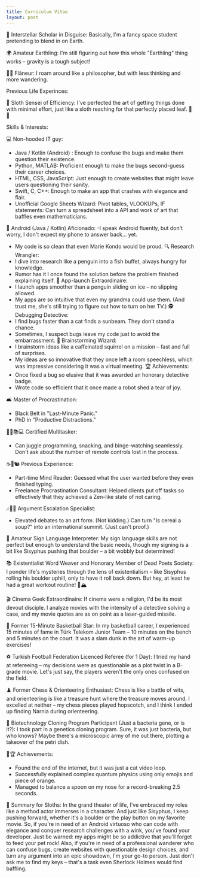 ```yaml
---
title: Curriculum Vitae
layout: post
---
```


🌌 Interstellar Scholar in Disguise: Basically, I'm a fancy space student pretending to blend in on Earth.

🌍 Amateur Earthling: I'm still figuring out how this whole "Earthling" thing works – gravity is a tough subject! 

🚶‍♂️ Flâneur: I roam around like a philosopher, but with less thinking and more wandering. 

Previous Life Experinces:

🦥 Sloth Sensei of Efficiency: 
I've perfected the art of getting things done with minimal effort, just like a sloth reaching for that perfectly placed leaf. 🍃⏰ 

Skills & Interests:

💻 Non-hooded IT guy:
- Java / Kotlin (Android) :  Enough to confuse the bugs and make them question their existence.
- Python, MATLAB: Proficient enough to make the bugs second-guess their career choices.
- HTML, CSS, JavaScript: Just enough to create websites that might leave users questioning their sanity.
- Swift, C, C++: Enough to make an app that crashes with elegance and flair.
- Unofficial Google Sheets Wizard: Pivot tables, VLOOKUPs, IF statements: Can turn a spreadsheet into a API and work of art that baffles even mathematicians.


📱 Android (Java / Kotlin) Aficionado:
-I speak Android fluently, but don't worry, I don't expect my phone to answer back... yet.
- My code is so clean that even Marie Kondo would be proud.
🔍 Research Wrangler:
- I dive into research like a penguin into a fish buffet, always hungry for knowledge.
- Rumor has it I once found the solution before the problem finished explaining itself.
🚀 App-launch Extraordinaire:
- I launch apps smoother than a penguin sliding on ice – no slipping allowed.
- My apps are so intuitive that even my grandma could use them. (And trust me, she's still trying to figure out how to turn on her TV.)
🕵️ Debugging Detective:
- I find bugs faster than a cat finds a sunbeam. They don't stand a chance.
- Sometimes, I suspect bugs leave my code just to avoid the embarrassment.
🧠 Brainstorming Wizard:
- I brainstorm ideas like a caffeinated squirrel on a mission – fast and full of surprises.
- My ideas are so innovative that they once left a room speechless, which was impressive considering it was a virtual meeting.
🏆 Achievements:
- Once fixed a bug so elusive that it was awarded an honorary detective badge.
- Wrote code so efficient that it once made a robot shed a tear of joy.

  
🛋️ Master of Procrastination:
- Black Belt in "Last-Minute Panic."
- PhD in "Productive Distractions."

🤹‍♂️📚💻 Certified Multitasker:
- Can juggle programming, snacking, and binge-watching seamlessly. Don't ask about the number of remote controls lost in the process.

☕🧠🐿️ Previous Experience:
- Part-time Mind Reader: Guessed what the user wanted before they even finished typing.
- Freelance Procrastination Consultant: Helped clients put off tasks so effectively that they achieved a Zen-like state of not caring.

🎶🤯🎻 Argument Escalation Specialist:
- Elevated debates to an art form. (Not kidding.) Can turn "Is cereal a soup?" into an international summit. (Just can't proof.)

🤟 Amateur Sign Language Interpreter:
My sign language skills are not perfect but enough to understand the basic needs, though my signing is a bit like Sisyphus pushing that boulder – a bit wobbly but determined! 


📚 Existentialist Word Weaver and Honorary Member of Dead Poets Society:
I ponder life's mysteries through the lens of existentialism – like Sisyphus rolling his boulder uphill, only to have it roll back down. But hey, at least he had a great workout routine! 💪🏔️

🎬 Cinema Geek Extraordinaire:
If cinema were a religion, I'd be its most devout disciple. I analyze movies with the intensity of a detective solving a case, and my movie quotes are as on point as a laser-guided missile.

🏀 Former 15-Minute Basketball Star:
In my basketball career, I experienced 15 minutes of fame in Türk Telekom Junior Team – 10 minutes on the bench and 5 minutes on the court. It was a slam dunk in the art of warm-up exercises!

⚽ Turkish Football Federation Licenced Referee (for 1 Day):
I tried my hand at refereeing – my decisions were as questionable as a plot twist in a B-grade movie. Let's just say, the players weren't the only ones confused on the field.

♟️ Former Chess & Orienteering Enthusiast:
Chess is like a battle of wits, and orienteering is like a treasure hunt where the treasure moves around. I excelled at neither – my chess pieces played hopscotch, and I think I ended up finding Narnia during orienteering.

🧬 Biotechnology Cloning Program Participant (Just a bacteria gene, or is it?):
I took part in a genetics cloning program. Sure, it was just bacteria, but who knows? Maybe there's a microscopic army of me out there, plotting a takeover of the petri dish.


🌟🏆 Achievements:
- Found the end of the internet, but it was just a cat video loop.
- Successfully explained complex quantum physics using only emojis and piece of orange.
- Managed to balance a spoon on my nose for a record-breaking 2.5 seconds.

🦥 Summary for Sloths:
In the grand theater of life, I've embraced my roles like a method actor immerses in a character. And just like Sisyphus, I keep pushing forward, whether it's a boulder or the play button on my favorite movie. So, if you're in need of an Android virtuoso who can code with elegance and conquer research challenges with a wink, you've found your developer. Just be warned: my apps might be so addictive that you'll forget to feed your pet rock! Also, if you're in need of a professional wanderer who can confuse bugs, create websites with questionable design choices, and turn any argument into an epic showdown, I'm your go-to person. Just don't ask me to find my keys – that's a task even Sherlock Holmes would find baffling.
        
